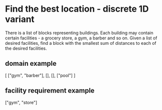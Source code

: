 # Find the best location - discrete 1D variant

There is a list of blocks representing buildings. Each building may contain certain facilities - a grocery store, a gym, a barber and so on. Given a list of desired facilities, find a block with the smallest sum of distances to each of the desired facilities.


## domain example

[ ["gym", "barber"], [], [], ["pool"] ] 

## facility requirement example

["gym", "store"]